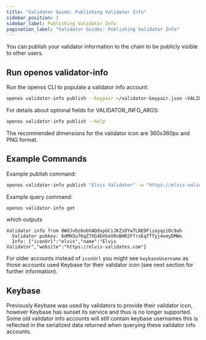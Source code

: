 ```yaml
---
title: "Validator Guide: Publishing Validator Info"
sidebar_position: 1
sidebar_label: Publishing Validator Info
pagination_label: "Validator Guides: Publishing Validator Info"
---
```


You can publish your validator information to the chain to be publicly visible to other users.

## Run openos validator-info

Run the openos CLI to populate a validator info account:

```bash
openos validator-info publish --keypair ~/validator-keypair.json <VALIDATOR_INFO_ARGS> <VALIDATOR_NAME>
```

For details about optional fields for VALIDATOR_INFO_ARGS:

```bash
openos validator-info publish --help
```

The recommended dimensions for the validator icon are 360x360px and PNG format.

## Example Commands

Example publish command:

```bash
openos validator-info publish "Elvis Validator" -w "https://elvis-validates.com" -i "https://elvis-validates.com/my-icon.png"
```

Example query command:

```bash
openos validator-info get
```

which outputs

```text
Validator info from 8WdJvDz6obhADdxpGCiJKZsDYwTLNEDFizayqziDc9ah
  Validator pubkey: 6dMH3u76qZ7XG4bVboVRnBHR2FfrxEqTTTyj4xmyDMWo
  Info: {"iconUrl":"elvis","name":"Elvis Validator","website":"https://elvis-validates.com"}
```

For older accounts instead of `iconUrl` you might see `keybaseUsername` as those accounts used Keybase for their validator icon (see next section for further information).

## Keybase

Previously Keybase was used by validators to provide their validator icon, however Keybase has sunset its service and thus is no longer supported. Some old validator info accounts will still contain keybase usernames this is reflected in the serialized data returned when querying these validator info accounts.
